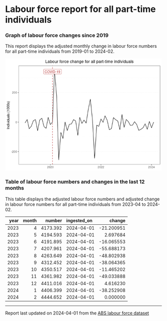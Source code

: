 Labour force report for all part-time individuals
================

### Graph of labour force changes since 2019

This report displays the adjusted monthly change in labour force numbers
for all part-time individuals from 2019-01 to 2024-02.

![](all_part-time_report_files/figure-gfm/unnamed-chunk-2-1.png)<!-- -->

### Table of labour force numbers and changes in the last 12 months

This table displays the adjusted labour force numbers and adjusted
change in labour force numbers for all part-time individuals from
2023-04 to 2024-02.

| year | month |   number | ingested_on |     change |
|-----:|------:|---------:|:------------|-----------:|
| 2023 |     4 | 4173.392 | 2024-04-01  | -21.200951 |
| 2023 |     5 | 4194.593 | 2024-04-01  |   2.697684 |
| 2023 |     6 | 4191.895 | 2024-04-01  | -16.065553 |
| 2023 |     7 | 4207.961 | 2024-04-01  | -55.688173 |
| 2023 |     8 | 4263.649 | 2024-04-01  | -48.802938 |
| 2023 |     9 | 4312.452 | 2024-04-01  | -38.064365 |
| 2023 |    10 | 4350.517 | 2024-04-01  | -11.465202 |
| 2023 |    11 | 4361.982 | 2024-04-01  | -49.033888 |
| 2023 |    12 | 4411.016 | 2024-04-01  |   4.616230 |
| 2024 |     1 | 4406.399 | 2024-04-01  | -38.252908 |
| 2024 |     2 | 4444.652 | 2024-04-01  |   0.000000 |

------------------------------------------------------------------------

Report last updated on 2024-04-01 from the [ABS labour force
dataset](https://www.abs.gov.au/statistics/labour/employment-and-unemployment/labour-force-australia/latest-release)
